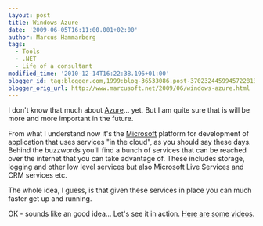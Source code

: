 ```yaml
---
layout: post
title: Windows Azure
date: '2009-06-05T16:11:00.001+02:00'
author: Marcus Hammarberg
tags:
  - Tools
  - .NET
  - Life of a consultant
modified_time: '2010-12-14T16:22:38.196+01:00'
blogger_id: tag:blogger.com,1999:blog-36533086.post-3702324459945722813
blogger_orig_url: http://www.marcusoft.net/2009/06/windows-azure.html
---
```



I don't know that much about
<a href="http://www.microsoft.com/azure/" target="_blank">Azure</a>...
yet. But I am quite sure that is will be more and more important in the
future.

From what I understand now it's the
<a href="http://www.microsoft.com/" target="_blank">Microsoft</a>
platform for development of application that uses services "in the
cloud", as you should say these days. Behind the buzzwords you'll find a
bunch of services that can be reached over the internet that you can
take advantage of. These includes storage, logging and other low level
services but also Microsoft Live Services and CRM services etc.

The whole idea, I guess, is that given these services in place you can
much faster get up and running.

OK - sounds like an good idea... Let's see it in action.
<a href="http://msdn.microsoft.com/en-us/azure/dd439432.aspx"
target="_blank">Here are some videos</a>.
